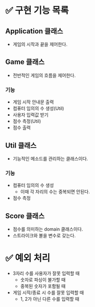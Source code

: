 # ✅ 구현 기능 목록
## Application 클래스
- 게임의 시작과 끝을 제어한다.
## Game 클래스
- 전반적인 게임의 흐름을 제어한다. 
### 기능 
- 게임 시작 안내문 출력
- 컴퓨터 임의의 수 생성(Util)
- 사용자 입력값 받기
- 점수 측정(Util)
- 점수 출력
## Util 클래스
- 기능적인 메소드를 관리하는 클래스이다. 
### 기능 
- 컴퓨터 임의의 수 생성
  - 이때 각 자리의 수는 중복되면 안된다. 
- 점수 측정
## Score 클래스
- 점수를 의미하는 domain 클래스이다.
- 스트라이크와 볼을 변수로 갖는다.
# ✅ 예외 처리
- 3자리 수를 사용자가 잘못 입력할 때
  - 숫자로 파싱이 불가할 때
  - 중복된 숫자가 포함될 때
- 게임 시작/종료 시 수를 잘못 입력할 때
  - 1, 2가 아닌 다른 수를 입력할 때